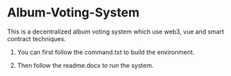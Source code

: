 # Album-Voting-System

This is a decentralized album voting system which use web3, vue and smart contract techniques.

1. You can first follow the command.txt to build the environment.

2. Then follow the readme.docx to run the system.


